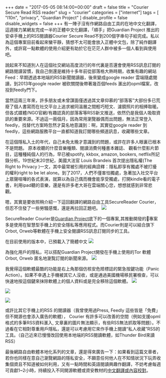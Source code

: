 ﻿+++
date = "2017-05-05 08:14:00+00:00"
draft = false
title = "Courier Secure Read RSS reader"
slug = "courier"
categories = ["internet"]
tags = [
  "l10n",
  "privacy",
  "Guardian Project"
  ]
disable_profile = false
disable_widgets = false
+++
有一陣子沒有作網路自由工具的在地中文化翻譯，這週接力某網友完成一半的正體中文化翻譯，「順手」把Guardian Project 推出的安卓手機上的RSS閱讀器Courier Secure Read不到200個字串句子給完成。私以為這個專案目前看起來蠻平靜，猜想不太可能會放入正體中文包，除了純作翻譯外，或許寫一點軟體的使用介紹更有助於它在茫茫人群中被多一個人看到與使用吧。 

<!--more-->
說起來不知道別人在這個社交網站高度流行的年代裏是否還會使用RSS訊息訂閱的網路閱讀習慣，我自己倒還是維持十多年前從部落格大熱時期，收集有趣的網站Feed：早期透過本地端的RSS新聞閱讀器，後來變成google reader 雲端隨處閱讀，到2013年google reader 被砍關閉後帶著幾百個feeds 滙出的opml檔案，改投到feedly門下。

當然這兩三年來，許多朋友或未曾謀面僅透過其文章仰慕的“部落客”大部份多已荒廢了個人書寫而在社交平台上追求被同溫層之間輕巧短文、濾鏡照片的相捧取暖。但各式媒體/NGO官網/有趣認真的部落客等RSS新文推送，依然仍是我個人吸取資訊的重要來源。不過這一兩個月，因為常用瀏覽器偶而出問題，無法正常登入feedly，找替代方案時忽然才莫名地意識到：啊，其實從google reader  到feedly，這些網路服務平台一直都知道我訂閱哪些頻道訊息，收藏哪些文章。

在這個隱私入土的年代，自己未免太晚才意識到的問題，或許在許多人眼裏已根本不是問題。 原本收聽的什麼音樂種類、閱讀消費何種書本雜誌、 觀看什麼影片節目，這種種純個人的行為，早已被spotify, kkbox, amazon, bookers, netflix所記錄分析。19世紀末20世紀，美國大法官 Louis Brandeis 首次提出隱私權(The Right to Privacy )一文，其中最常被引用的經典詮釋：隱私即享有獨處不被打擾的權利right to be let alone。到了2017，人們不僅害怕獨處，急著加入社交平台上眾聲喧嘩的各式表演，就算以為自己偶而機會能享受獨處，打開kindle看的電子書，利用ipad聽的音樂，還是有許多老大哥在雲端關心您，想想就感到非常悲觀。 

嗯，其實是要依照稍介紹一下這回翻譯的網路自由工具SecureReader Courier，但忍不住發了一些勞騷感慨，還是再拉回正題吧。 
![](https://guardianproject.info/wp-content/uploads/2014/05/feature.jpg)

SecureReader Courier是[Guardian Project](https://guardianproject.info/apps/courier/)底下的一個專案,其推動開發的專案多是使用在智慧型手機上的安全隱私等應用程式。而Courier則是可以結合旗下Orbot, Orweb等軟體在手機上安全閱讀RSS訊息訂閱同步的工具。

在目前使用的版本中，已預載入了簡體中文
![](https://i.imgur.com/A1UYjnT.png)

為強化用戶的隱私，可以搭配Guardian Project開發在手機上使用的Tor 軟體Orbot, Orweb 匿名地瀏覧訂閱的新聞來源。
![](https://i.imgur.com/jpu9a41.png)

我覺得這個軟體最酷的功能是右上角那個仿核安危險標誌的緊急按鍵功能（Panic Action）。如果不幸遇上手機被其它人沒收，或是通過美國機場移民署檢查，可以快速地按這個鍵來抹除軟體上的個人資料或是完全移除這個軟體。
![](https://i.imgur.com/ujWl6Yi.png)

![](https://i.imgur.com/RddAM5P.png)

![](https://i.imgur.com/20E2jaj.png)

或許比其它手機上的RSS 的閱讀器（我曾使用過Press, Feedly 這些皆是「免費」但不開源也會添入廣告的軟體）， Courier 有許多可以改善的空間（例如支援opml格式的多筆RSS資料滙入, 文章裏的圖片無法顯示，有些RSS無法抓取等問題）。不過看在它相對尊重用戶隱私，還是可以考慮用它來作手機上閱讀“私人收藏”RSS的工具。（自己近來已慢慢改回使用本地端的RSS閱讀軟體，如Thunder Bird來讀RSS）

最後網路自由軟體本地化系列的文章，還是得來廣告一下：如果看到這篇文章者，若你也同樣在意自己瀏覽網路的隱私安全，不願意任何他人在不知情狀況下玩弄收集個資且不知道被如何利用，又有一點時間和英語閱讀興趣作翻譯，不妨考慮每週可貢獻1~2小時，持續投入不同開源軟體或資安教材的[中文翻譯或內容校對](
https://www.transifex.com/otf/public/)。


